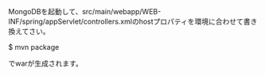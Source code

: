 MongoDBを起動して、src/main/webapp/WEB-INF/spring/appServlet/controllers.xmlのhostプロパティを環境に合わせて書き換えてさい。

$ mvn package

でwarが生成されます。